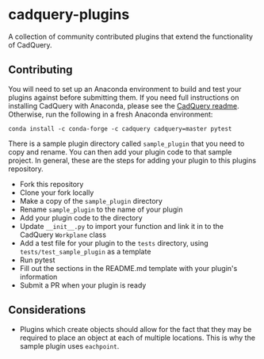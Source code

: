 # cadquery-plugins

A collection of community contributed plugins that extend the functionality of CadQuery.

## Contributing

You will need to set up an Anaconda environment to build and test your plugins against before submitting them. If you need full instructions on installing CadQuery with Anaconda, please see the [CadQuery readme](https://github.com/CadQuery/cadquery#getting-started). Otherwise, run the following in a fresh Anaconda environment:

```
conda install -c conda-forge -c cadquery cadquery=master pytest
```

There is a sample plugin directory called `sample_plugin` that you need to copy and rename. You can then add your plugin code to that sample project. In general, these are the steps for adding your plugin to this plugins repository.

* Fork this repository
* Clone your fork locally
* Make a copy of the `sample_plugin` directory
* Rename `sample_plugin` to the name of your plugin
* Add your plugin code to the directory
* Update `__init__.py` to import your function and link it in to the CadQuery `Workplane` class
* Add a test file for your plugin to the `tests` directory, using `tests/test_sample_plugin` as a template
* Run pytest
* Fill out the sections in the README.md template with your plugin's information
* Submit a PR when your plugin is ready

## Considerations

* Plugins which create objects should allow for the fact that they may be required to place an object at each of multiple locations. This is why the sample plugin uses `eachpoint`.
